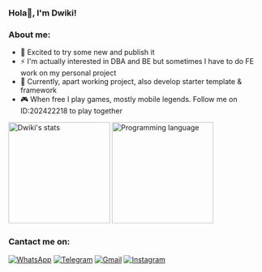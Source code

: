 ### Hola👋, I'm Dwiki!

### About me:
  - 🔭 Excited to try some new and publish it
  - ⚡ I'm actually interested in DBA and BE but sometimes I have to do FE work on my personal project
  - 🌱 Currently, apart working project, also develop starter template & framework
  - 🎮 When free I play games, mostly mobile legends. Follow me on ID:202422218 to play together
  
<p>
    <img src="https://github-readme-stats.vercel.app/api?username=2-Q&show_icons=true&include_all_commits=true&count_private=true" alt="Dwiki's stats" height="200" />
    <img src="https://github-readme-stats.vercel.app/api/top-langs/?username=2-Q&layout=compact&langs_count=10" alt="Programming language" height="200" />
</p>

### Cantact me on:

[![WhatsApp](https://img.shields.io/badge/WhatsApp-25D366?style=for-the-badge&logo=whatsapp&logoColor=white)](https://wa.me/6281334501213)
[![Telegram](https://img.shields.io/badge/Telegram-26A5E4?style=for-the-badge&logo=telegram&logoColor=white)](https://www.t.me/dwiki_san)
[![Gmail](https://img.shields.io/badge/Gmail-EA4335?style=for-the-badge&logo=gmail&logoColor=white)](mailto:243dwiki.com@gmail.com@gmail.com?subject=github_message)
[![Instagram](https://img.shields.io/badge/Instagram-CA377D?style=for-the-badge&logo=instagram&logoColor=white)](https://www.instagram.com/dwiki_san?r=nametag)
